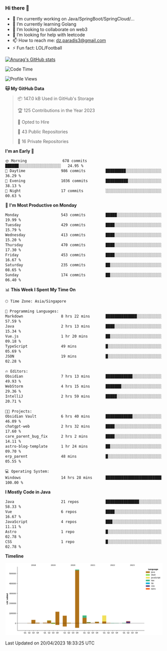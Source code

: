 ### Hi there 👋

- 🔭 I’m currently working on Java/SpringBoot/SpringCloud/...
- 🌱 I’m currently learning Golang
- 👯 I’m looking to collaborate on web3
- 🤔 I’m looking for help with leetcode
- 📫 How to reach me: dz.paradis3@gmail.com
- ⚡ Fun fact: LOL/Football

[![Anurag's GitHub stats](https://github-readme-stats.vercel.app/api?username=xiumu2017&show_icons=true&theme=radical)](https://github.com/anuraghazra/github-readme-stats)

<!--
**xiumu2017/xiumu2017** is a ✨ _special_ ✨ repository because its `README.md` (this file) appears on your GitHub profile.

Here are some ideas to get you started:

- 🔭 I’m currently working on ...
- 🌱 I’m currently learning ...
- 👯 I’m looking to collaborate on ...
- 🤔 I’m looking for help with ...
- 💬 Ask me about ...
- 📫 How to reach me: ...
- 😄 Pronouns: ...
- ⚡ Fun fact: ...
-->

<!--START_SECTION:waka-->
![Code Time](http://img.shields.io/badge/Code%20Time-1%2C349%20hrs%2046%20mins-blue)

![Profile Views](http://img.shields.io/badge/Profile%20Views-0-blue)

**🐱 My GitHub Data** 

> 📦 147.0 kB Used in GitHub's Storage 
 > 
> 🏆 125 Contributions in the Year 2023
 > 
> 💼 Opted to Hire
 > 
> 📜 43 Public Repositories 
 > 
> 🔑 16 Private Repositories 
 > 
**I'm an Early 🐤** 

```text
🌞 Morning                678 commits         ██████░░░░░░░░░░░░░░░░░░░   24.95 % 
🌆 Daytime                986 commits         █████████░░░░░░░░░░░░░░░░   36.29 % 
🌃 Evening                1036 commits        ██████████░░░░░░░░░░░░░░░   38.13 % 
🌙 Night                  17 commits          ░░░░░░░░░░░░░░░░░░░░░░░░░   00.63 % 
```
📅 **I'm Most Productive on Monday** 

```text
Monday                   543 commits         █████░░░░░░░░░░░░░░░░░░░░   19.99 % 
Tuesday                  429 commits         ████░░░░░░░░░░░░░░░░░░░░░   15.79 % 
Wednesday                413 commits         ████░░░░░░░░░░░░░░░░░░░░░   15.20 % 
Thursday                 470 commits         ████░░░░░░░░░░░░░░░░░░░░░   17.30 % 
Friday                   453 commits         ████░░░░░░░░░░░░░░░░░░░░░   16.67 % 
Saturday                 235 commits         ██░░░░░░░░░░░░░░░░░░░░░░░   08.65 % 
Sunday                   174 commits         ██░░░░░░░░░░░░░░░░░░░░░░░   06.40 % 
```


📊 **This Week I Spent My Time On** 

```text
🕑︎ Time Zone: Asia/Singapore

💬 Programming Languages: 
Markdown                 8 hrs 22 mins       ██████████████░░░░░░░░░░░   57.59 % 
Java                     2 hrs 13 mins       ████░░░░░░░░░░░░░░░░░░░░░   15.34 % 
Vue.js                   1 hr 20 mins        ██░░░░░░░░░░░░░░░░░░░░░░░   09.18 % 
TypeScript               49 mins             █░░░░░░░░░░░░░░░░░░░░░░░░   05.69 % 
JSON                     19 mins             █░░░░░░░░░░░░░░░░░░░░░░░░   02.28 % 

🔥 Editors: 
Obsidian                 7 hrs 13 mins       ████████████░░░░░░░░░░░░░   49.93 % 
WebStorm                 4 hrs 15 mins       ███████░░░░░░░░░░░░░░░░░░   29.36 % 
IntelliJ                 2 hrs 59 mins       █████░░░░░░░░░░░░░░░░░░░░   20.71 % 

🐱‍💻 Projects: 
Obsidian Vault           6 hrs 40 mins       ████████████░░░░░░░░░░░░░   46.09 % 
chatgpt-web              2 hrs 32 mins       ████░░░░░░░░░░░░░░░░░░░░░   17.60 % 
care_parent_bug_fix      2 hrs 2 mins        ████░░░░░░░░░░░░░░░░░░░░░   14.11 % 
astro-blog-template      1 hr 24 mins        ██░░░░░░░░░░░░░░░░░░░░░░░   09.70 % 
erp_parent               48 mins             █░░░░░░░░░░░░░░░░░░░░░░░░   05.55 % 

💻 Operating System: 
Windows                  14 hrs 28 mins      █████████████████████████   100.00 % 
```

**I Mostly Code in Java** 

```text
Java                     21 repos            ███████████████░░░░░░░░░░   58.33 % 
Vue                      6 repos             ████░░░░░░░░░░░░░░░░░░░░░   16.67 % 
JavaScript               4 repos             ███░░░░░░░░░░░░░░░░░░░░░░   11.11 % 
Astro                    1 repo              █░░░░░░░░░░░░░░░░░░░░░░░░   02.78 % 
CSS                      1 repo              █░░░░░░░░░░░░░░░░░░░░░░░░   02.78 % 
```



**Timeline**

![Lines of Code chart](https://raw.githubusercontent.com/xiumu2017/xiumu2017/main/assets/bar_graph.png)


 Last Updated on 20/04/2023 18:33:25 UTC
<!--END_SECTION:waka-->
